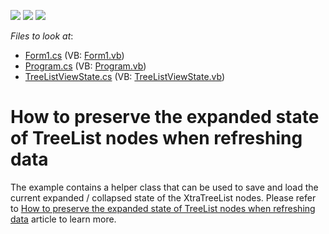<!-- default badges list -->
![](https://img.shields.io/endpoint?url=https://codecentral.devexpress.com/api/v1/VersionRange/128638009/13.1.4%2B)
[![](https://img.shields.io/badge/Open_in_DevExpress_Support_Center-FF7200?style=flat-square&logo=DevExpress&logoColor=white)](https://supportcenter.devexpress.com/ticket/details/E864)
[![](https://img.shields.io/badge/📖_How_to_use_DevExpress_Examples-e9f6fc?style=flat-square)](https://docs.devexpress.com/GeneralInformation/403183)
<!-- default badges end -->
<!-- default file list -->
*Files to look at*:

* [Form1.cs](./CS/Form1.cs) (VB: [Form1.vb](./VB/Form1.vb))
* [Program.cs](./CS/Program.cs) (VB: [Program.vb](./VB/Program.vb))
* [TreeListViewState.cs](./CS/TreeListViewState.cs) (VB: [TreeListViewState.vb](./VB/TreeListViewState.vb))
<!-- default file list end -->
# How to preserve the expanded state of TreeList nodes when refreshing data


<p>The example contains a helper class that can be used to save and load the current expanded / collapsed state of the XtraTreeList nodes. Please refer to <a href="https://www.devexpress.com/Support/Center/p/A1249">How to preserve the expanded state of TreeList nodes when refreshing data</a> article to learn more.</p>

<br/>


